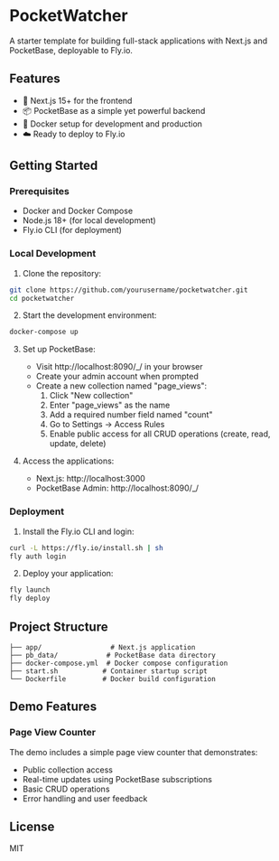 # PocketWatcher

A starter template for building full-stack applications with Next.js and PocketBase, deployable to Fly.io.

## Features

- 🚀 Next.js 15+ for the frontend
- 📦 PocketBase as a simple yet powerful backend
- 🐳 Docker setup for development and production
- ☁️ Ready to deploy to Fly.io

## Getting Started

### Prerequisites

- Docker and Docker Compose
- Node.js 18+ (for local development)
- Fly.io CLI (for deployment)

### Local Development

1. Clone the repository:

```bash
git clone https://github.com/yourusername/pocketwatcher.git
cd pocketwatcher
```

2. Start the development environment:

```bash
docker-compose up
```

3. Set up PocketBase:

   - Visit http://localhost:8090/\_/ in your browser
   - Create your admin account when prompted
   - Create a new collection named "page_views":
     1. Click "New collection"
     2. Enter "page_views" as the name
     3. Add a required number field named "count"
     4. Go to Settings → Access Rules
     5. Enable public access for all CRUD operations (create, read, update, delete)

4. Access the applications:
   - Next.js: http://localhost:3000
   - PocketBase Admin: http://localhost:8090/\_/

### Deployment

1. Install the Fly.io CLI and login:

```bash
curl -L https://fly.io/install.sh | sh
fly auth login
```

2. Deploy your application:

```bash
fly launch
fly deploy
```

## Project Structure

```
├── app/                 # Next.js application
├── pb_data/            # PocketBase data directory
├── docker-compose.yml  # Docker compose configuration
├── start.sh           # Container startup script
└── Dockerfile         # Docker build configuration
```

## Demo Features

### Page View Counter

The demo includes a simple page view counter that demonstrates:

- Public collection access
- Real-time updates using PocketBase subscriptions
- Basic CRUD operations
- Error handling and user feedback

## License

MIT
